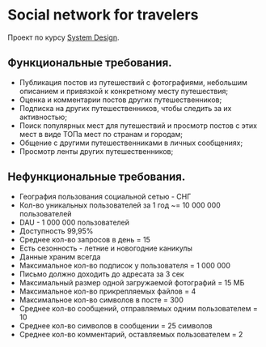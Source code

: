 # Social network for travelers
Проект по курсу [System Design](https://balun.courses/courses/system_design).

## Функциональные требования.
- Публикация постов из путешествий с фотографиями, небольшим описанием и привязкой к конкретному месту путешествия;
- Оценка и комментарии постов других путешественников;
- Подписка на других путешественников, чтобы следить за их активностью;
- Поиск популярных мест для путешествий и просмотр постов с этих мест в виде ТОПа мест по странам и городам;
- Общение с другими путешественниками в личных сообщениях;
- Просмотр ленты других путешественников;
  

## Нефункциональные требования.
- География пользования социальной сетью - СНГ
- Кол-во уникальных пользователей за 1 год ~= 10 000 000 пользователей
- DAU - 1 000 000 пользователей
- Доступность 99,95%
- Среднее кол-во запросов в день = 15
- Есть сезонность - летние и новогодние каникулы
- Данные храним всегда
- Максимальное кол-во подписок у пользователя = 1 000 000
- Письмо должно доходить до адресата за 3 сек
- Максимальный размер одной загружаемой фотографий = 15 МБ
- Максимальное кол-во прикрепляемых файлов = 4
- Максимальное кол-во символов в посте = 300
- Среднее кол-во сообщений, отправляемых одним пользователем = 10
- Среднее кол-во символов в сообщении = 25 символов
- Среднее кол-во комментарий, оставляемых пользователем = 2